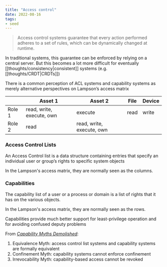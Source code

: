 ```yaml
---
title: "Access control"
date: 2022-08-16
tags:
- seed
---
```


> Access control systems guarantee that every action performed adheres to a set of rules, which can be dynamically changed at runtime.

In traditional systems, this guarantee can be enforced by relying on a central server. But this becomes a lot more difficult for eventually [[thoughts/consistency|consistent]] systems (e.g. [[thoughts/CRDT|CRDTs]])

There is a  common perception of ACL systems and capability systems as merely alternative perspectives on Lampson’s access matrix

| |Asset 1|Asset 2|File|Device|
|-|-|-|-|-|
|Role 1|read, write, execute, own|execute|read|write|
|Role 2|read|read, write, execute, own|||

### Access Control Lists
An Access Control list is a data structure containing entries that specify an individual user or group’s rights to specific system objects

In the Lampson's access matrix, they are normally seen as the columns.

### Capabilities
The capability list of a user or a process or domain is a list of rights that it has on the various objects.

In the Lampson's access matrix, they are normally seen as the rows.

Capabilities provide much better support for least-privilege operation and for avoiding confused deputy problems

From *[Capability Myths Demolished](https://srl.cs.jhu.edu/pubs/SRL2003-02.pdf)*:
1. Equivalence Myth: access control list systems and capability systems are formally equivalent
2. Confinement Myth: capability systems cannot enforce confinement
3. Irrevocability Myth: capability-based access cannot be revoked